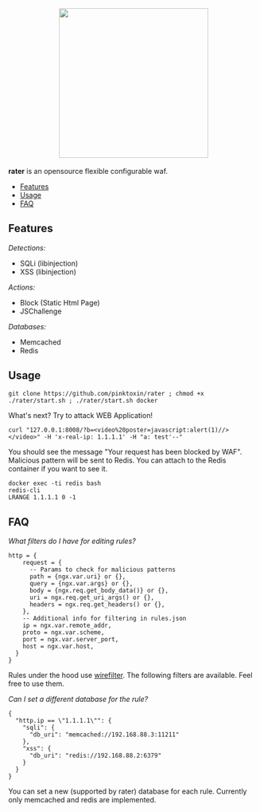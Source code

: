 <h2 align="center">
<img src="https://i.ibb.co/HYj7D5H/2022-11-01-14-53-36-removebg-preview.png" width="300">
</h2>



**rater** is an opensource flexible configurable waf.

* [Features](#features)
* [Usage](#usage)
* [FAQ](#faq)

## Features

_Detections:_
- SQLi (libinjection)  
- XSS (libinjection)

_Actions:_

- Block (Static Html Page)
- JSChallenge

_Databases:_
- Memcached
- Redis

## Usage

```
git clone https://github.com/pinktoxin/rater ; chmod +x ./rater/start.sh ; ./rater/start.sh docker
```

What's next? Try to attack WEB Application!  

```
curl "127.0.0.1:8008/?b=<video%20poster=javascript:alert(1)//></video>" -H 'x-real-ip: 1.1.1.1' -H "a: test'--"
```

You should see the message "Your request has been blocked by WAF". Malicious pattern will be sent to Redis. You can attach to the Redis container if you want to see it.

```
docker exec -ti redis bash
redis-cli
LRANGE 1.1.1.1 0 -1
```

## FAQ

_What filters do I have for editing rules?_  

```
http = {
    request = {
      -- Params to check for malicious patterns
      path = {ngx.var.uri} or {},
      query = {ngx.var.args} or {},
      body = {ngx.req.get_body_data()} or {},
      uri = ngx.req.get_uri_args() or {},
      headers = ngx.req.get_headers() or {},
    },
    -- Additional info for filtering in rules.json
    ip = ngx.var.remote_addr,
    proto = ngx.var.scheme,
    port = ngx.var.server_port,
    host = ngx.var.host,
  }
}
```

Rules under the hood use [wirefilter](https://github.com/cloudflare/wirefilter). The following filters are available. Feel free to use them.

_Can I set a different database for the rule?_  

```
{
  "http.ip == \"1.1.1.1\"": {
    "sqli": {
      "db_uri": "memcached://192.168.88.3:11211"
    },
    "xss": {
      "db_uri": "redis://192.168.88.2:6379"
    }
  }
}
```

You can set a new (supported by rater) database for each rule. Currently only memcached and redis are implemented.
  
  
  
  
<br>

